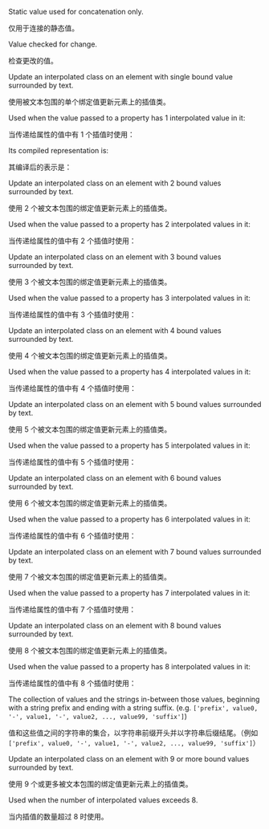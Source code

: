 Static value used for concatenation only.

仅用于连接的静态值。

Value checked for change.

检查更改的值。

Update an interpolated class on an element with single bound value surrounded by text.

使用被文本包围的单个绑定值更新元素上的插值类。

Used when the value passed to a property has 1 interpolated value in it:

当传递给属性的值中有 1 个插值时使用：

Its compiled representation is:

其编译后的表示是：

Update an interpolated class on an element with 2 bound values surrounded by text.

使用 2 个被文本包围的绑定值更新元素上的插值类。

Used when the value passed to a property has 2 interpolated values in it:

当传递给属性的值中有 2 个插值时使用：

Update an interpolated class on an element with 3 bound values surrounded by text.

使用 3 个被文本包围的绑定值更新元素上的插值类。

Used when the value passed to a property has 3 interpolated values in it:

当传递给属性的值中有 3 个插值时使用：

Update an interpolated class on an element with 4 bound values surrounded by text.

使用 4 个被文本包围的绑定值更新元素上的插值类。

Used when the value passed to a property has 4 interpolated values in it:

当传递给属性的值中有 4 个插值时使用：

Update an interpolated class on an element with 5 bound values surrounded by text.

使用 5 个被文本包围的绑定值更新元素上的插值类。

Used when the value passed to a property has 5 interpolated values in it:

当传递给属性的值中有 5 个插值时使用：

Update an interpolated class on an element with 6 bound values surrounded by text.

使用 6 个被文本包围的绑定值更新元素上的插值类。

Used when the value passed to a property has 6 interpolated values in it:

当传递给属性的值中有 6 个插值时使用：

Update an interpolated class on an element with 7 bound values surrounded by text.

使用 7 个被文本包围的绑定值更新元素上的插值类。

Used when the value passed to a property has 7 interpolated values in it:

当传递给属性的值中有 7 个插值时使用：

Update an interpolated class on an element with 8 bound values surrounded by text.

使用 8 个被文本包围的绑定值更新元素上的插值类。

Used when the value passed to a property has 8 interpolated values in it:

当传递给属性的值中有 8 个插值时使用：

The collection of values and the strings in-between those values, beginning with
a string prefix and ending with a string suffix.
\(e.g. `['prefix', value0, '-', value1, '-', value2, ..., value99, 'suffix']`\)

值和这些值之间的字符串的集合，以字符串前缀开头并以字符串后缀结尾。（例如 `['prefix', value0,
'-', value1, '-', value2, ..., value99, 'suffix']`）

Update an interpolated class on an element with 9 or more bound values surrounded by text.

使用 9 个或更多被文本包围的绑定值更新元素上的插值类。

Used when the number of interpolated values exceeds 8.

当内插值的数量超过 8 时使用。